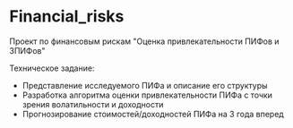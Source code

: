 # Financial_risks
Проект по финансовым рискам "Оценка привлекательности ПИФов и ЗПИФов" 

Техническое задание:
* Представление исследуемого ПИФа и описание его структуры
* Разработка алгоритма оценки привлекательности ПИФа с точки зрения волатильности и доходности
* Прогнозирование стоимостей/доходностей ПИФа на $3$ года вперед
